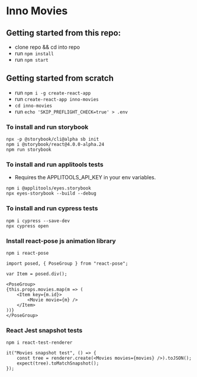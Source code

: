 # Inno Movies

## Getting started from this repo:

- clone repo && cd into repo
- run `npm install`
- run `npm start`

## Getting started from scratch

- run `npm i -g create-react-app`
- run `create-react-app inno-movies`
- `cd inno-movies`
- run `echo 'SKIP_PREFLIGHT_CHECK=true' > .env`

### To install and run storybook

```
npx -p @storybook/cli@alpha sb init
npm i @storybook/react@4.0.0-alpha.24
npm run storybook
```

### To install and run applitools tests

- Requires the APPLITOOLS_API_KEY in your env variables.

```
npm i @applitools/eyes.storybook
npx eyes-storybook --build --debug
```

### To install and run cypress tests

```
npm i cypress --save-dev
npx cypress open
```

### Install react-pose js animation library

```
npm i react-pose
```

```
import posed, { PoseGroup } from "react-pose";

var Item = posed.div();

<PoseGroup>
{this.props.movies.map(m => (
    <Item key={m.id}>
        <Movie movie={m} />
    </Item>
))}
</PoseGroup>
```

### React Jest snapshot tests

```
npm i react-test-renderer
```

```
it("Movies snapshot test", () => {
    const tree = renderer.create(<Movies movies={movies} />).toJSON();
    expect(tree).toMatchSnapshot();
});
```
